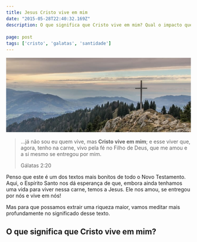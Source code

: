 ```yaml
---
title: Jesus Cristo vive em mim
date: "2015-05-28T22:40:32.169Z"
description: O que significa que Cristo vive em mim? Qual o impacto que essa verdade deve ter na minha vida?

page: post
tags: ['cristo', 'galatas', 'santidade']
---
```


![Cruz](./cross-mountain.jpg)

> ...já não sou eu quem vive, mas **Cristo vive em mim**; e esse viver que, agora, tenho na carne, vivo pela fé no Filho de Deus, que me amou e a si mesmo se entregou por mim.
>
> Gálatas 2:20

Penso que este é um dos textos mais bonitos de todo o Novo Testamento. Aqui, o Espírito Santo nos dá esperança de que, embora ainda tenhamos uma vida para viver nessa carne, temos a Jesus. Ele nos amou, se entregou por nós e vive em nós!

Mas para que possamos extrair uma riqueza maior, vamos meditar mais profundamente no significado desse texto.

## O que significa que Cristo vive em mim?

